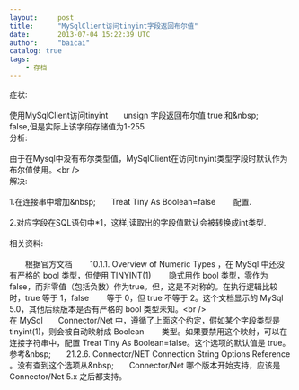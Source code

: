 ```yaml
---
layout:     post
title:      "MySqlClient访问tinyint字段返回布尔值"
date:       2013-07-04 15:22:39 UTC
author:     "baicai"
catalog: true
tags:
    - 存档
---
```


症状:<br />
<br />
使用MySqlClient访问tinyint&nbsp;&nbsp;&nbsp;&nbsp;&nbsp;&nbsp; unsign 字段返回布尔值 true 和&amp;nbsp;&nbsp;&nbsp;&nbsp;&nbsp;&nbsp;&nbsp; false,但是实际上该字段存储值为1-255<br />
分析:<br />
<br />
由于在Mysql中没有布尔类型值，MySqlClient在访问tinyint类型字段时默认作为布尔值使用。&lt;br />
<br />
解决:<br />
<br />
1.在连接串中增加&amp;nbsp;&nbsp;&nbsp;&nbsp;&nbsp;&nbsp;&nbsp; Treat Tiny As Boolean=false&nbsp;&nbsp;&nbsp;&nbsp;&nbsp;&nbsp;&nbsp; 配置.<br />
<br />
2.对应字段在SQL语句中*1，这样,读取出的字段值默认会被转换成int类型.<br />
<br />
相关资料:<br />
<br />
　　根据官方文档&nbsp;&nbsp;&nbsp;&nbsp;&nbsp;&nbsp;&nbsp; 10.1.1. Overview of Numeric Types ，在 MySql 中还没有严格的 bool 类型，但使用 TINYINT(1)&nbsp;&nbsp;&nbsp;&nbsp;&nbsp;&nbsp;&nbsp; 隐式用作 bool 类型，零作为false，而非零值（包括负数）作为true。但，这是不对称的。在执行逻辑比较时，true 等于 1，false&nbsp;&nbsp;&nbsp;&nbsp;&nbsp;&nbsp;&nbsp; 等于 0，但 true 不等于 2。这个文档显示的 MySql 5.0，其他后续版本是否有严格的 bool 类型未知。&lt;br />
<br />
在 MySql&nbsp;&nbsp;&nbsp;&nbsp;&nbsp;&nbsp; Connector/Net 中，遵循了上面这个约定，假如某个字段类型是 tinyint(1)，则会被自动映射成 Boolean&nbsp;&nbsp;&nbsp;&nbsp;&nbsp;&nbsp;&nbsp; 类型。如果要禁用这个映射，可以在连接字符串中，配置 Treat Tiny As Boolean=false。这个选项的默认值是 true。参考&amp;nbsp;&nbsp;&nbsp;&nbsp;&nbsp;&nbsp;&nbsp; 21.2.6. Connector/NET Connection String Options Reference 。没有查到这个选项从&amp;nbsp;&nbsp;&nbsp;&nbsp;&nbsp;&nbsp;&nbsp; Connector/Net 哪个版本开始支持，应该是 Connector/Net 5.x 之后都支持。